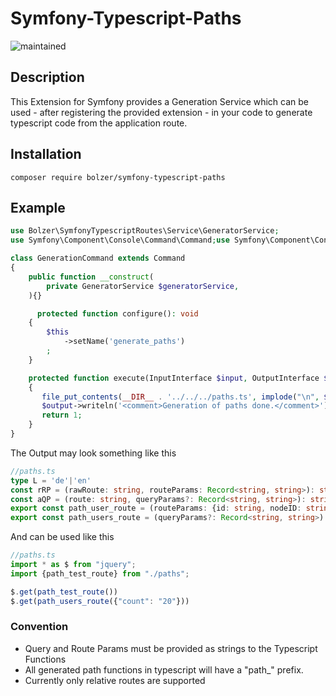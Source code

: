 # Symfony-Typescript-Paths
![maintained](https://img.shields.io/maintenance/yes/2021?style=for-the-badge)

## Description

This Extension for Symfony provides a Generation Service which can be used - after registering the provided extension -
in your code to generate typescript code from the application route.

## Installation

```shell
composer require bolzer/symfony-typescript-paths
```

## Example

```PHP
use Bolzer\SymfonyTypescriptRoutes\Service\GeneratorService;
use Symfony\Component\Console\Command\Command;use Symfony\Component\Console\Input\InputInterface;use Symfony\Component\Console\Output\OutputInterface;

class GenerationCommand extends Command
{
    public function __construct(
        private GeneratorService $generatorService,
    ){}

      protected function configure(): void
    {
        $this
            ->setName('generate_paths')
        ;
    }

    protected function execute(InputInterface $input, OutputInterface $output): int
    {
       file_put_contents(__DIR__ . '../../../paths.ts', implode("\n", $this->generatorService->generate()));
       $output->writeln('<comment>Generation of paths done.</comment>');
       return 1;
    }
}
```

The Output may look something like this 

```Typescript
//paths.ts
type L = 'de'|'en'
const rRP = (rawRoute: string, routeParams: Record<string, string>): string => {Object.entries(routeParams).forEach(([key, value]) => rawRoute = rawRoute.replace(`{${key}}`, value)); return rawRoute;}
const aQP = (route: string, queryParams?: Record<string, string>): string => queryParams ? route + "?" + new URLSearchParams(queryParams).toString() : route;
export const path_user_route = (routeParams: {id: string, nodeID: string}, queryParams?: Record<string, string>): string => aQP(rRP('/user/{id}/{nodeID}', routeParams), queryParams);
export const path_users_route = (queryParams?: Record<string, string>): string => aQP('/users', queryParams);

```

And can be used like this

```Typescript
//paths.ts
import * as $ from "jquery";
import {path_test_route} from "./paths";

$.get(path_test_route())
$.get(path_users_route({"count": "20"}))
```

### Convention

* Query and Route Params must be provided as strings to the Typescript Functions
* All generated path functions in typescript will have a "path_" prefix.
* Currently only relative routes are supported
